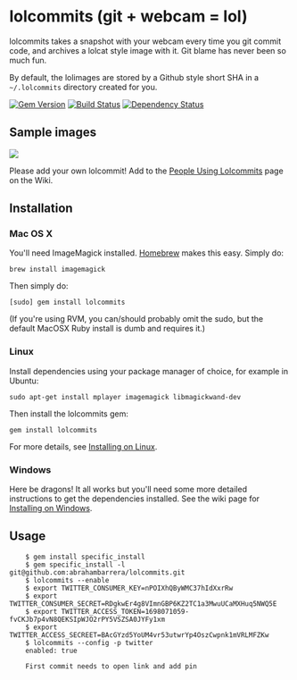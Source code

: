 # lolcommits (git + webcam = lol)

lolcommits takes a snapshot with your webcam every time you git commit code, and archives a lolcat style image with it.
Git blame has never been so much fun.

By default, the lolimages are stored by a Github style short SHA in a `~/.lolcommits` directory created for you.

[![Gem Version](https://badge.fury.io/rb/lolcommits.png)](http://badge.fury.io/rb/lolcommits)
[![Build Status](https://secure.travis-ci.org/mroth/lolcommits.png?branch=master)](http://travis-ci.org/mroth/lolcommits)
[![Dependency Status](https://gemnasium.com/mroth/lolcommits.png)](https://gemnasium.com/mroth/lolcommits)

## Sample images
<img src="http://blog.mroth.info/images/postcontent/yearinsideprojects/lolcommits_users2.jpg" />

Please add your own lolcommit! Add to the [People Using Lolcommits](https://github.com/mroth/lolcommits/wiki/People-Using-Lolcommits) page on the Wiki.

## Installation
### Mac OS X
You'll need ImageMagick installed.  [Homebrew](http://mxcl.github.com/homebrew/) makes this easy.  Simply do:

	brew install imagemagick

Then simply do:

	[sudo] gem install lolcommits

(If you're using RVM, you can/should probably omit the sudo, but the default MacOSX Ruby install is dumb and requires it.)

### Linux
Install dependencies using your package manager of choice, for example in Ubuntu:

    sudo apt-get install mplayer imagemagick libmagickwand-dev

Then install the lolcommits gem:

    gem install lolcommits

For more details, see [Installing on Linux](https://github.com/mroth/lolcommits/wiki/Installing-on-Linux).

### Windows
Here be dragons! It all works but you'll need some more detailed instructions to get the dependencies installed.  See the wiki page for [Installing on Windows](https://github.com/mroth/lolcommits/wiki/Installing-on-Windows).


## Usage

        $ gem install specific_install
        $ gem specific_install -l git@github.com:abrahambarrera/lolcommits.git
        $ lolcommits --enable
        $ export TWITTER_CONSUMER_KEY=nPOIXhQByWMC37hIdXxrRw
        $ export TWITTER_CONSUMER_SECRET=RDgkwEr4g8VImnGBP6KZ2TC1a3MwuUCaMXHuq5NWQ5E
        $ export TWITTER_ACCESS_TOKEN=1698071059-fvCKJb7p4vN8QEKSIpWJO2rPY5VSZSA0JYFy1xm
        $ export TWITTER_ACCESS_SECREET=BAcGYzd5YoUM4vr53utwrYp4OszCwpnk1mVRLMFZKw
        $ lolcommits --config -p twitter
        enabled: true

        First commit needs to open link and add pin



